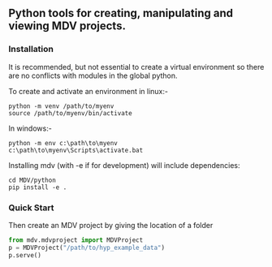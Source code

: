 ## Python tools for creating, manipulating and viewing MDV projects. 


### Installation

It is recommended, but not essential to create a virtual environment so there are no conflicts with modules in the global python.

To create and activate an environment in linux:-
```
python -m venv /path/to/myenv
source /path/to/myenv/bin/activate
````
In windows:-
```
python -m env c:\path\to\myenv
c:\path\to\myenv\Scripts\activate.bat
```

Installing mdv (with -e if for development) will include dependencies:
```
cd MDV/python
pip install -e .
```


### Quick Start

Then create an MDV project by giving the location of a folder
```python
from mdv.mdvproject import MDVProject
p = MDVProject("/path/to/hyp_example_data")
p.serve()
```
